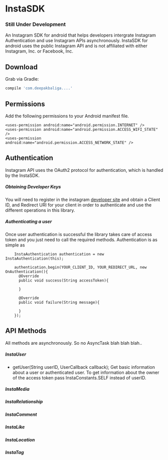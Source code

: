 # InstaSDK 
### Still Under Development

An Instagram SDK for android that helps developers intergrate Instagram Authentication 
and use Instagram APIs asynchronously. InstaSDK for android uses the public Instagram API and is not affiliated with either Instagram, Inc. or Facebook, Inc.


Download
--------

Grab via Gradle:
```groovy
compile 'com.deepakbaliga....'
```

Permissions
-----
Add the following permissions to your Android manifest file.

```
<uses-permission android:name="android.permission.INTERNET" />
<uses-permission android:name="android.permission.ACCESS_WIFI_STATE" />
<uses-permission android:name="android.permission.ACCESS_NETWORK_STATE" />
```


Authentication
-----

Instagram API uses the OAuth2 protocol for authentication, which is handled by the InstaSDK.

##### Obtaining Developer Keys

You will need to register in the instagram <a href="https://instagram.com/developer/register/" target="_blank">developer site</a> and obtain a Client ID, and Redirect URI for your client in order to authenticate and use the different operations in this library.

##### Authenticating a user

 Once user authentication is successful the library takes care of access token and you just need to call the required methods. Authentication is as simple as 

````
    InstaAuthentication authentication = new InstaAuthentication(this);
    
    authentication.begin(YOUR_CLIENT_ID, YOUR_REDIRECT_URL, new OnAuthentication(){
      @Override
      public void success(String accessToken){
        
      }
      
      @Override
      public void failure(String message){
      
      }
    });
````
API Methods
-----
All methods are asynchronously. So no AsyncTask blah blah blah.. 
 
##### InstaUser
* getUser(String userID, UserCallback callback); 
    Get basic information about a user or authenticated user. To get information about the owner of the access token pass        InstaConstants.SELF instead of userID.

##### InstaMedia
##### InstaRelationship
##### InstaComment
##### InstaLike
##### InstaLocation
##### InstaTag
    
 
 








